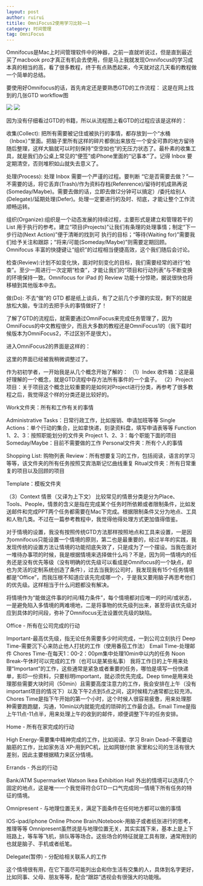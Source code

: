 ```yaml
---
layout: post
author: ruirui
titile: OmniFocus2使用学习比较——1
category: 时间管理
tag: OmniFocus
---
```


Omnifocus是Mac上时间管理软件中的神器，之前一直就听说过，但是直到最近买了macbook pro才真正有机会去使用，但是马上我就发现Omnifocus的学习成本真的相当的高，看了很多教程，终于有点熟悉起来，今天就对这几天看的教程做一个简单的总结。

要使用好Omnifocus的话，首先肯定还是要熟悉GTD的工作流程：
这是在网上找到的几张GTD workflow图



![](http://7tszki.com1.z0.glb.clouddn.com/gtdworkflow.jpg)
![](http://7tszki.com1.z0.glb.clouddn.com/gtdworkflow2.jpg)


<!-- more -->
因为没有仔细看过GTD的书籍，所以从流程图上看GTD的过程应该是这样的：

收集(Collect): 把所有需要被记住或被执行的事情，都存放到一个“水桶（Inbox）”里面。把脑子里所有这样的碎片都倒出来放在一个安全可靠的地方留待随后整理，这样大脑就可以时刻保持“空空如也”的无压力状态了。最朴素的收集工具，就是我们办公桌上常见的“便签”或iPhone里面的“记事本”了。记得 Inbox 要定期清空，否则堆积如山就失去意义了。

处理(Process): 处理 Inbox 需要一个严谨的过程。要判断 “它是否需要去做？”—不需要的话，将它丢弃(Trash)/作为资料存档(Refenrence)/留待时机成熟再说(Someday/Maybe)。需要去做的话，立即去做(2分钟可以搞定）/委托给别人(Delegate)/延期处理(Defer)。处理一定要进行的及时、彻底，才能让整个工作流顺畅运转。

组织(Organize):组织是一个动态发展的持续过程，主要形式是建立和管理若干的 List 用于执行的参考。建立“项目(Projects)”让我们有条理的处理事情；制定“下一步行动(Next Action)”便于清晰的找到可
执行的目标；“等待(Waiting for)”需要我们给予关注和跟踪；“将来/可能(Someday/Maybe)”则需要定期回顾。Omnifocus 丰富的快捷键让“组织”的过程相当便捷高效，这个我们随后会讨论。

检查(Review):计划不如变化快，面对时刻变化的目标，我们需要经常的进行“检查”。至少一周进行一次定期“检查”，才能让我们的“项目和行动列表”与不断变换的环境保持一致。Omnifocus for iPad 的 Review 功能十分惊艳，据说很快也将移植到其他版本中去。

做(Do): 不去“做”的 GTD 都是纸上谈兵，有了之前几个步骤的实现，剩下的就是放松大脑，专注的去把手头的事情做好了！


了解了GTD的流程后，就需要通过OmniFocus来完成任务管理了，因为OmniFocus的中文教程很少，而且大多数的教程还是OmniFocus1的（我下载时候版本为OmniFocus2，不过区别不是很大）。

进入OmniFocus2的界面是这样的：


这里的界面已经被我稍微调整过了。

作为初初学者，一开始我是从几个概念开始了解的：
（1）Index  收件箱：这是最好理解的一个概念，就是GTD流程中存方法所有事件的一个盒子。
（2）Project  项目：关于项目这个概念比较重要的是如何对Project进行分类，再参考了很多教程之后，我觉得这个样的分类还是比较好的。


Work文件夹：所有和工作有关的事情

Administrative Tasks：日常行政工作，比如报销、申请加班等等
Single Actions：单个行动的集合，比如拿快递，刻录资料盘，填写申请表等等
Function 1、2、3：按照职能划分的文件夹
Project 1、2、3：每个职能下面的项目
Someday/Maybe：目前不需要做的工作
Personal文件夹：所有个人的事情

Shopping List: 购物列表
Review：所有想要复习的工作，包括阅读，语言的学习等等，该文件夹的所有任务按照艾宾浩斯记忆曲线重复
Ritual文件夹：所有日常重复的项目以及回顾的项目


Template：模板文件夹



（3）Context  情景（又译为上下文）
比较常见的情景分类是分为Place、Tools、People，情景的含义是指在完成某个任务时所依赖或者限制条件，比如发送邮件和完成PPT两个任务都需要在Mac下完成。根据限制条件又分为地点、工具和人物几类。不过在一篇参考教程中，我觉得他得处理方式更加值得借鉴。

对于情境的设置，我没有按照传统GTD方法那样按照地点和工具来设置，一是因为omnifocus只能设置一个情境的原则，第二也是最重要的，经过半年的实践，我发现传统的设置方法让情境的功能彻底失效了，只是成为了一个摆设。当我在面对一堆待办事项的时候，我是根据情境来选择做什么吗？不是，因为同一情境内的任务还是没有优先等级（没有明确的优先级可以看成是Omnifocus的一个缺点，却也为灵活的定制系统创造了条件），过去当我到公司时，我发现我有15个任务情境都是“Office”，而我压根不知道应该先完成哪一个，于是我又要用脑子再思考他们的优先级。这样相当于什么问题都没有解决。



将情境作为“能做这件事的时间/精力条件”，每个情境都对应唯一的时间/或状态，一是避免陷入多情境的两难境地，二是将事物的优先级列出来，甚至将该优先级对应到具体的时间段，弥补了Omnifocus无法设置优先级的缺陷。

Office - 所有在公司完成的行动

Important-最高优先级，指无论任务需要多少时间完成，一到公司立刻执行
Deep Time-需要沉下心来防止他人打扰的工作（使用番茄工作法）
Email Time-处理邮件
Chores Time-在每天1：00-2：00pm集中处理10min中以内的任务
Noon Break-午休时可以完成的工作（也可以是某些私事）
我将工作日的上午用来处理“Important”的工作，这些通常是紧急或者重要的任务，哪怕是填写一份快递单，影印一份资料，只要标明important，就必须优先完成。Deep time是用来处理那些需要大块时间（50min）且需要高度注意力的工作，我会安排在上午（没有important项目的情况下）以及下午2点到5点之间，这时候精力通常都比较充沛。Chores Time是指下午开始的第一个小时，这个时候人很容易疲惫，用来处理那种需要跑跑腿，沟通，10min以内就能完成的琐碎的工作最合适。Email Time是指上午11点-11点半，用来处理上午的收到的邮件，顺便调整下午的任务安排。

Home - 所有在家完成的行动

High Energy-需要集中精神完成的工作，比如阅读、学习
Brain Dead-不需要动脑筋的工作，比如家务活
XP-用到PC机，比如网银付款
家里和公司的生活有很大差别，因此主要根据精力来区分情境。

Errands - 外出的行动

Bank/ATM
Supermarket
Watson
Ikea
Exhibition Hall
外出的情境可以选择几个固定的地点，这是唯一一个我觉得符合GTD一口气完成同一情境下所有任务的特征的情境。

Omnipresent - 与地理位置无关，满足下面条件在任何地方都可以做的事情

IOS-ipad/iphone
Online
Phone
Brain/Notebook-用脑子或者纸张进行的思考，推理等等
Omnipresent虽然说是与地理位置无关，其实实践下来，基本上是上下班路上，等车等飞机，排队等等场合。这些场合的特征就是工具有限，通常用到的也就是脑子、手机或者纸笔。

Delegate(暂停) - 分配给相关联系人的工作

这个情境很有用，在它下面尽可能列出会和你生活有交集的人，具体到名字更好，比如同事、父母、朋友等等，配合“跟踪”透视会有很强大的功能哦。




